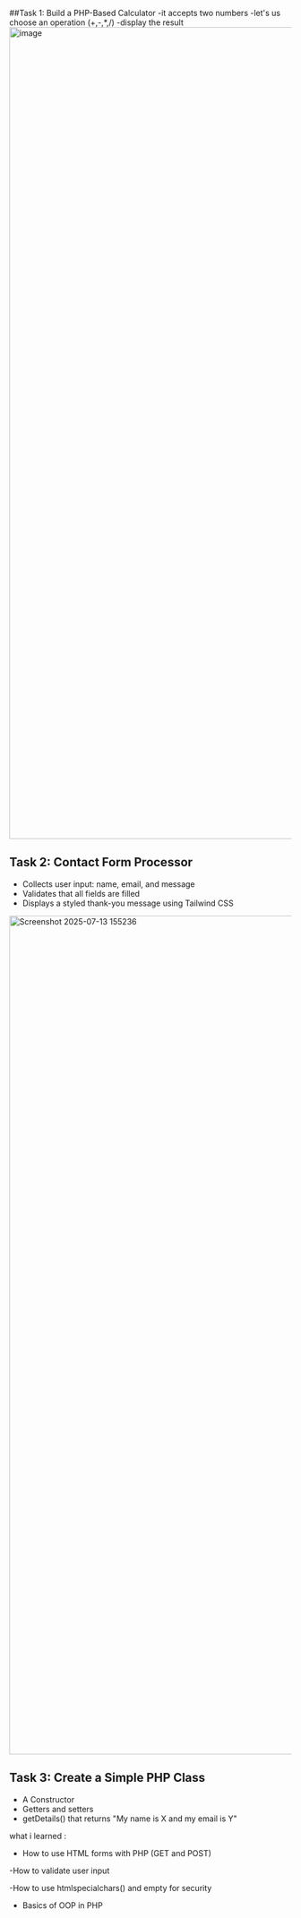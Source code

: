 ##Task 1: Build a PHP-Based Calculator
-it accepts two numbers
-let's us choose an operation (+,-,*,/)
-display the result
<img width="1029" height="1450" alt="image" src="https://github.com/user-attachments/assets/67c5ed56-0da0-4419-8603-34c878d139d3" />
 
## Task 2: Contact Form Processor
  - Collects user input: name, email, and message
  - Validates that all fields are filled
  - Displays a styled thank-you message using Tailwind CSS
<img width="1042" height="1498" alt="Screenshot 2025-07-13 155236" src="https://github.com/user-attachments/assets/bfb30e05-369a-494c-ae28-795d27160405" />


## Task 3: Create a Simple PHP Class
  - A Constructor
  - Getters and setters
  - getDetails() that returns "My name is X and my email is Y"

what i learned :
- How to use HTML forms with PHP (GET and POST)

-How to validate user input

-How to use htmlspecialchars() and empty for security

- Basics of OOP in PHP
